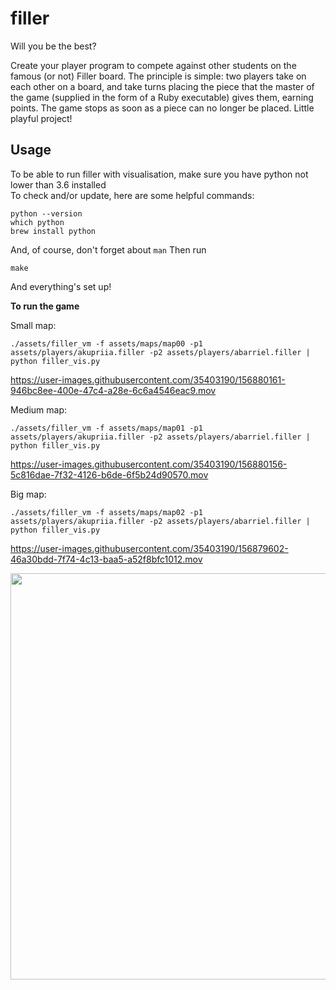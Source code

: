 # filler
Will you be the best?

Create your player program to compete against other students on the
famous (or not) Filler board. The principle is simple: two players take on each other on
a board, and take turns placing the piece that the master of the game (supplied in the
form of a Ruby executable) gives them, earning points. The game stops as soon as a
piece can no longer be placed. Little playful project!

## Usage

To be able to run filler with visualisation, make sure you have python not lower than 3.6 installed  
To check and/or update, here are some helpful commands:

```
python --version
which python
brew install python
```

And, of course, don't forget about ```man```
Then run

```
make
```

And everything's set up!

**To run the game**

Small map:
```
./assets/filler_vm -f assets/maps/map00 -p1 assets/players/akupriia.filler -p2 assets/players/abarriel.filler | python filler_vis.py
```

https://user-images.githubusercontent.com/35403190/156880161-946bc8ee-400e-47c4-a28e-6c6a4546eac9.mov

Medium map:
```
./assets/filler_vm -f assets/maps/map01 -p1 assets/players/akupriia.filler -p2 assets/players/abarriel.filler | python filler_vis.py
```

https://user-images.githubusercontent.com/35403190/156880156-5c816dae-7f32-4126-b6de-6f5b24d90570.mov

Big map:
```
./assets/filler_vm -f assets/maps/map02 -p1 assets/players/akupriia.filler -p2 assets/players/abarriel.filler | python filler_vis.py
```

https://user-images.githubusercontent.com/35403190/156879602-46a30bdd-7f74-4c13-baa5-a52f8bfc1012.mov

<img src="https://user-images.githubusercontent.com/35403190/156879613-8c19d884-722e-4bd7-aa3c-0720aea83211.JPG" width="650" height="650"/>

